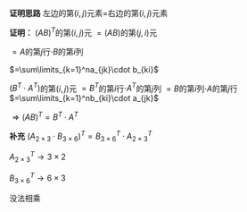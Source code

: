 **证明思路**
左边的第$(i,j)$元素$=$右边的第$(i,j)$元素

**证明：**
$(AB)^T$的第$(i,j)$元
$=(AB)$的第$(j,i)$元

$=A$的第$j$行$\cdot B$的第$i$列

$=\sum\limits_{k=1}^na_{jk}\cdot b_{ki}$

$(B^T\cdot A^T)$的第$(i,j)$元
$=B^T$的第$i$行$\cdot A^T$的第$j$列
$=B$的第$i$列$\cdot A$的第$j$行
$=\sum\limits_{k=1}^nb_{ki}\cdot a_{jk}$

$\Rightarrow(AB)^T=B^T\cdot A^T$

**补充**
$(A_{2\times3}\cdot B_{3\times6})^T
=B_{3\times6}^T\cdot A_{2\times3}^T$

$A_{2\times3}^T\to3\times2$

$B_{3\times6}^T\to6\times3$

没法相乘